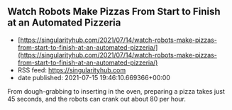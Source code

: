 ## Watch Robots Make Pizzas From Start to Finish at an Automated Pizzeria
 - [https://singularityhub.com/2021/07/14/watch-robots-make-pizzas-from-start-to-finish-at-an-automated-pizzeria/](https://singularityhub.com/2021/07/14/watch-robots-make-pizzas-from-start-to-finish-at-an-automated-pizzeria/)
 - RSS feed: https://singularityhub.com
 - date published: 2021-07-15 19:46:10.669366+00:00

From dough-grabbing to inserting in the oven, preparing a pizza takes just 45 seconds, and the robots can crank out about 80 per hour.

